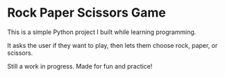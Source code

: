 # Rock Paper Scissors Game

This is a simple Python project I built while learning programming.

It asks the user if they want to play, then lets them choose rock, paper, or scissors.

Still a work in progress. Made for fun and practice!
